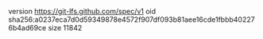 version https://git-lfs.github.com/spec/v1
oid sha256:a0237eca7d0d59349878e4572f907df093b81aee16cde1fbbb402276b4ad69ce
size 11842
